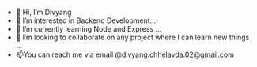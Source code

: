 - 👋 Hi, I’m Divyang
- 👀 I’m interested in Backend Development...
- 🌱 I’m currently learning Node and Express ...
- 💞️ I’m looking to collaborate on any project where I can learn new things ...
- 📫You can reach me via email  @divyang.chhelavda.02@gmail.com

<!---
Divyang-27/Divyang-27 is a ✨ special ✨ repository because its `README.md` (this file) appears on your GitHub profile.
You can click the Preview link to take a look at your changes.
--->
